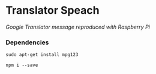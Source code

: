 # Translator Speach #

*Google Translator message reproduced with Raspberry Pi*

### Dependencies ###
`sudo apt-get install mpg123`

`npm i --save`
